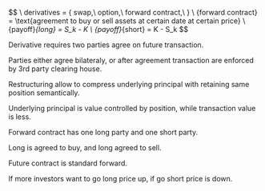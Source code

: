 

$$
\\ derivatives = \{ swap,\ option,\ forward contract,\  }
\\ {forward contract} = \text{agreement to buy or sell assets at certain date at certain price}
\\ {payoff}_{long} = S_k - K
\\ {payoff}_{short} = K - S_k 
$$

Derivative requires two parties agree on future transaction.

Parties either agree bilateraly, or after agreement transaction are enforced by 3rd party clearing house.

Restructuring allow to compress underlying principal with retaining same position semantically.

Underlying principal is value controlled by position,
while transaction value is less.

Forward contract has one long party and one short party.

Long is agreed to buy, and long agreed to sell.

Future contract is standard forward.

If more investors want to go long price up, if go short price is down.
